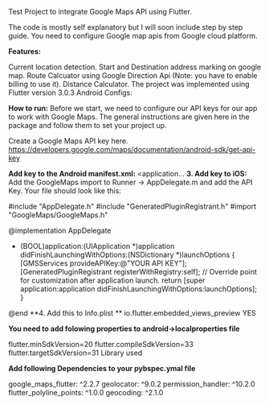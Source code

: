 Test Project to integrate Google Maps API using Flutter.

The code is mostly self explanatory but I will soon include step by step guide. You need to configure Google map apis from Google cloud platform.

**Features:**

Current location detection.
Start and Destination address marking on google map.
Route Calcuator using Google Direction Api (Note: you have to enable billing to use it). 
Distance Calculator.
The project was implemented using Flutter version 3.0.3 Android Configs:

**How to run:**
Before we start, we need to configure our API keys for our app to work with Google Maps. The general instructions are given here in the package and follow them to set your project up.

Create a Google Maps API key here.
https://developers.google.com/maps/documentation/android-sdk/get-api-key

**Add key to the Android manifest.xml:**
<application...
  <meta-data android:name="com.google.android.geo.API_KEY"
      android:value="YOUR API KEY"/>
**3. Add key to iOS:**
Add the GoogleMaps import to Runner -> AppDelegate.m and add the API Key. Your file should look like this:

#include "AppDelegate.h"
#include "GeneratedPluginRegistrant.h"
#import "GoogleMaps/GoogleMaps.h"

@implementation AppDelegate

- (BOOL)application:(UIApplication *)application
    didFinishLaunchingWithOptions:(NSDictionary *)launchOptions {
    [GMSServices provideAPIKey:@"YOUR API KEY"];
  [GeneratedPluginRegistrant registerWithRegistry:self];
  // Override point for customization after application launch.
  return [super application:application didFinishLaunchingWithOptions:launchOptions];
}

@end
**4. Add this to Info.plist
**
<key>io.flutter.embedded_views_preview</key>
<string>YES</string>

**You need to add folowing properties to android->localproperties file**

flutter.minSdkVersion=20
flutter.compileSdkVersion=33
flutter.targetSdkVersion=31
Library used

**Add following Dependencies to your pybspec.ymal file**

  google_maps_flutter: ^2.2.7
  geolocator: ^9.0.2
  permission_handler: ^10.2.0
  flutter_polyline_points: ^1.0.0
  geocoding: ^2.1.0
